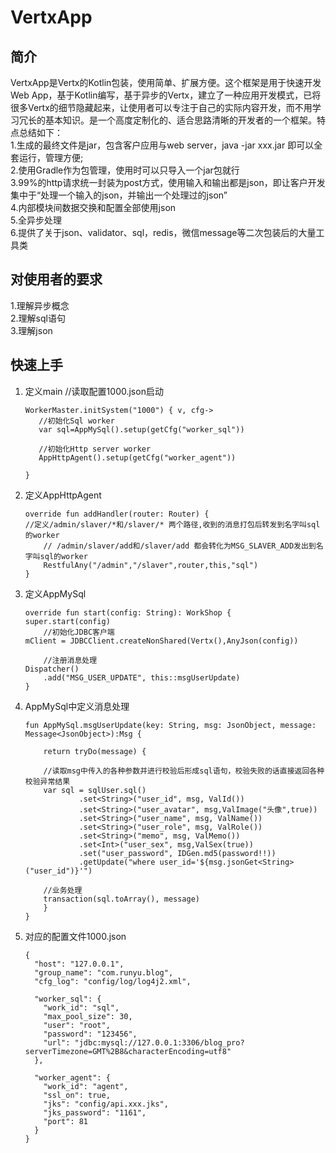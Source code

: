 # VertxApp
## 简介  
   VertxApp是Vertx的Kotlin包装，使用简单、扩展方便。这个框架是用于快速开发Web App，基于Kotlin编写，基于异步的Vertx，建立了一种应用开发模式，已将很多Vertx的细节隐藏起来，让使用者可以专注于自己的实际内容开发，而不用学习冗长的基本知识。是一个高度定制化的、适合思路清晰的开发者的一个框架。特点总结如下：  
1.生成的最终文件是jar，包含客户应用与web server，java -jar xxx.jar 即可以全套运行，管理方便;  
2.使用Gradle作为包管理，使用时可以只导入一个jar包就行  
3.99%的http请求统一封装为post方式，使用输入和输出都是json，即让客户开发集中于“处理一个输入的json，并输出一个处理过的json”  
4.内部模块间数据交换和配置全部使用json  
5.全异步处理  
6.提供了关于json、validator、sql，redis，微信message等二次包装后的大量工具类  

## 对使用者的要求  
1.理解异步概念  
2.理解sql语句  
3.理解json  

## 快速上手  
1.  定义main
    //读取配置1000.json启动  
	
	    WorkerMaster.initSystem("1000") { v, cfg->  
		   //初始化Sql worker  
		   var sql=AppMySql().setup(getCfg("worker_sql"))  

		   //初始化Http server worker
		   AppHttpAgent().setup(getCfg("worker_agent"))

	    }

2.  定义AppHttpAgent

	    override fun addHandler(router: Router) {
		//定义/admin/slaver/*和/slaver/* 两个路径,收到的消息打包后转发到名字叫sql的worker
		    // /admin/slaver/add和/slaver/add 都会转化为MSG_SLAVER_ADD发出到名字叫sql的worker
		    RestfulAny("/admin","/slaver",router,this,"sql")
	    }

3.  定义AppMySql 


	    override fun start(config: String): WorkShop {
		super.start(config)
		    //初始化JDBC客户端
		mClient = JDBCClient.createNonShared(Vertx(),AnyJson(config))

		    //注册消息处理
		Dispatcher()
			.add("MSG_USER_UPDATE", this::msgUserUpdate)
	    }

4.  AppMySql中定义消息处理

		fun AppMySql.msgUserUpdate(key: String, msg: JsonObject, message: Message<JsonObject>):Msg {

			return tryDo(message) {

		    //读取msg中传入的各种参数并进行校验后形成sql语句，校验失败的话直接返回各种校验异常结果
			var sql = sqlUser.sql()
					.set<String>("user_id", msg, ValId())
					.set<String>("user_avatar", msg,ValImage("头像",true))
					.set<String>("user_name", msg, ValName())
					.set<String>("user_role", msg, ValRole())
					.set<String>("memo", msg, ValMemo())
					.set<Int>("user_sex", msg,ValSex(true))
					.set("user_password", IDGen.md5(password!!))
					.getUpdate("where user_id='${msg.jsonGet<String>("user_id")}'")

			//业务处理
			transaction(sql.toArray(), message)
			}
		}

5.  对应的配置文件1000.json

		{
		  "host": "127.0.0.1",
		  "group_name": "com.runyu.blog",
		  "cfg_log": "config/log/log4j2.xml",

		  "worker_sql": {
			"work_id": "sql",
			"max_pool_size": 30,
			"user": "root",
			"password": "123456",
			"url": "jdbc:mysql://127.0.0.1:3306/blog_pro?serverTimezone=GMT%2B8&characterEncoding=utf8"
		  },

		  "worker_agent": {
			"work_id": "agent",
			"ssl_on": true,
			"jks": "config/api.xxx.jks",
			"jks_password": "1161",
			"port": 81
		  }
		}
